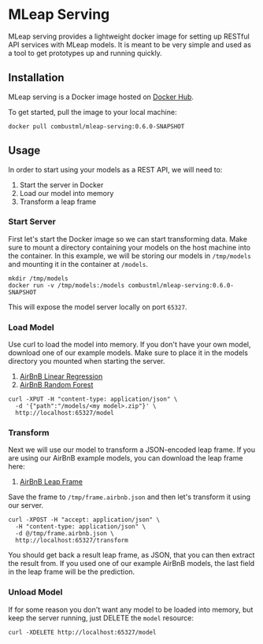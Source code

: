 # MLeap Serving

MLeap serving provides a lightweight docker image for setting up RESTful
API services with MLeap models. It is meant to be very simple and used
as a tool to get prototypes up and running quickly.

## Installation

MLeap serving is a Docker image hosted on [Docker Hub](https://hub.docker.com/r/combustml/mleap-serving/).

To get started, pull the image to your local machine:

```
docker pull combustml/mleap-serving:0.6.0-SNAPSHOT
```

## Usage

In order to start using your models as a REST API, we will need to:

1. Start the server in Docker
2. Load our model into memory
3. Transform a leap frame

### Start Server

First let's start the Docker image so we can start transforming data.
Make sure to mount a directory containing your models on the host
machine into the container. In this example, we will be storing our
models in `/tmp/models` and mounting it in the container at `/models`.

```
mkdir /tmp/models
docker run -v /tmp/models:/models combustml/mleap-serving:0.6.0-SNAPSHOT
```

This will expose the model server locally on port `65327`.

### Load Model

Use curl to load the model into memory. If you don't have your own
model, download one of our example models. Make sure to place it in the
models directory you mounted when starting the server.

1. [AirBnB Linear Regression](https://s3-us-west-2.amazonaws.com/mleap-demo/airbnb.model.lr-0.6.0-SNAPSHOT.zip)
2. [AirBnB Random Forest](https://s3-us-west-2.amazonaws.com/mleap-demo/airbnb.model.rf-0.6.0-SNAPSHOT.zip)

```
curl -XPUT -H "content-type: application/json" \
  -d '{"path":"/models/<my model>.zip"}' \
  http://localhost:65327/model
```

### Transform

Next we will use our model to transform a JSON-encoded leap frame. If
you are using our AirBnB example models, you can download the leap frame
here:

1. [AirBnB Leap Frame](https://s3-us-west-2.amazonaws.com/mleap-demo/frame.airbnb.json)

Save the frame to `/tmp/frame.airbnb.json` and then let's transform it
using our server.

```
curl -XPOST -H "accept: application/json" \
  -H "content-type: application/json" \
  -d @/tmp/frame.airbnb.json \
  http://localhost:65327/transform
```

You should get back a result leap frame, as JSON, that you can then
extract the result from. If you used one of our example AirBnB models,
the last field in the leap frame will be the prediction.

### Unload Model

If for some reason you don't want any model to be loaded into memory,
but keep the server running, just DELETE the `model` resource:

```
curl -XDELETE http://localhost:65327/model
```

